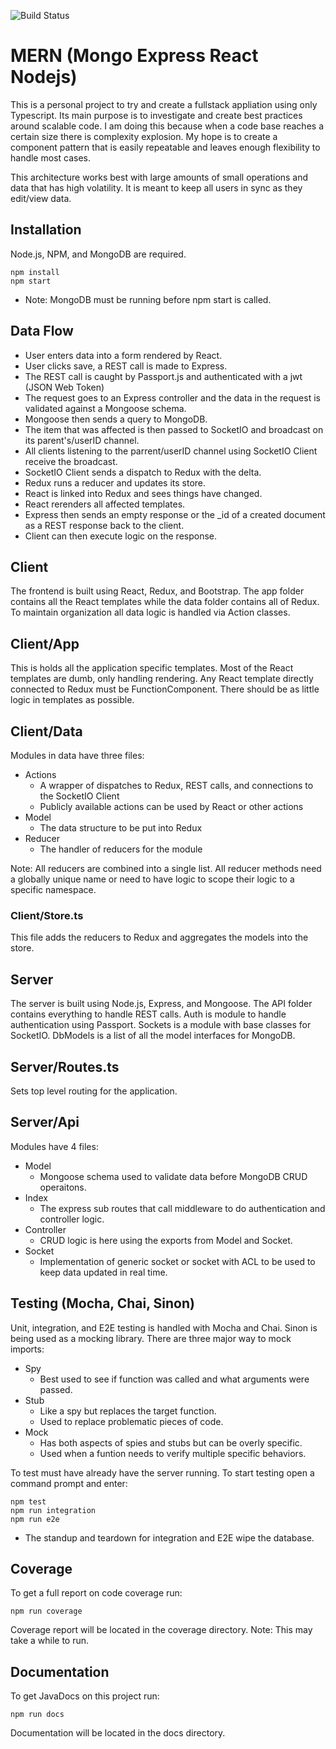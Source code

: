 ![Build Status](https://travis-ci.com/subtle42/mern.svg?branch=master)

# MERN (Mongo Express React Nodejs)
This is a personal project to try and create a fullstack appliation using only Typescript. Its main purpose is to investigate and create best practices around scalable code. I am doing this because when a code base reaches a certain size there is complexity explosion. My hope is to create a component pattern that is easily repeatable and leaves enough flexibility to handle most cases.

This architecture works best with large amounts of small operations and data that has high volatility. It is meant to keep all users in sync as they edit/view data.

## Installation
Node.js, NPM, and MongoDB are required.
```
npm install
npm start
```  
* Note: MongoDB must be running before npm start is called.

## Data Flow
* User enters data into a form rendered by React.
* User clicks save, a REST call is made to Express.
* The REST call is caught by Passport.js and authenticated with a jwt (JSON Web Token)
* The request goes to an Express controller and the data in the request is validated against a Mongoose schema.
* Mongoose then sends a query to MongoDB.
* The item that was affected is then passed to SocketIO and broadcast on its parent's/userID channel.
* All clients listening to the parrent/userID channel using SocketIO Client receive the broadcast.
* SocketIO Client sends a dispatch to Redux with the delta.
* Redux runs a reducer and updates its store.
* React is linked into Redux and sees things have changed.
* React rerenders all affected templates.
* Express then sends an empty response or the _id of a created document as a REST response back to the client.
* Client can then execute logic on the response.

## Client
The frontend is built using React, Redux, and Bootstrap. The app folder contains all the React templates while the data folder contains all of Redux. To maintain organization all data logic is handled via Action classes.

## Client/App
This is holds all the application specific templates. Most of the React templates are dumb, only handling rendering. Any React template directly connected to Redux must be FunctionComponent. There should be as little logic in templates as possible. 

## Client/Data
Modules in data have three files:
* Actions
    * A wrapper of dispatches to Redux, REST calls, and connections to the SocketIO Client
    * Publicly available actions can be used by React or other actions
* Model
    * The data structure to be put into Redux
* Reducer
    * The handler of reducers for the module

Note: All reducers are combined into a single list. All reducer methods need a globally unique name or need to have logic to scope their logic to a specific namespace.

### Client/Store.ts
This file adds the reducers to Redux and aggregates the models into the store.

## Server
The server is built using Node.js, Express, and Mongoose. The API folder contains everything to handle REST calls. Auth is module to handle authentication using Passport. Sockets is a module with base classes for SocketIO. DbModels is a list of all the model interfaces for MongoDB.

## Server/Routes.ts
Sets top level routing for the application. 

## Server/Api
Modules have 4 files:
* Model
    * Mongoose schema used to validate data before MongoDB CRUD operaitons.
* Index
    * The express sub routes that call middleware to do authentication and controller logic.
* Controller
    * CRUD logic is here using the exports from Model and Socket.
* Socket
    * Implementation of generic socket or socket with ACL to be used to keep data updated in real time.

## Testing (Mocha, Chai, Sinon)
Unit, integration, and E2E testing is handled with Mocha and Chai. Sinon is being used as a mocking library. There are three major way to mock imports:
* Spy
    * Best used to see if function was called and what arguments were passed.
* Stub
    * Like a spy but replaces the target function.
    * Used to replace problematic pieces of code.
* Mock
    * Has both aspects of spies and stubs but can be overly specific.
    * Used when a funtion needs to verify multiple specific behaviors.

To test must have already have the server running. To start testing open a command prompt and enter:
```
npm test
npm run integration
npm run e2e
```
* The standup and teardown for integration and E2E wipe the database.

## Coverage
To get a full report on code coverage run:
```
npm run coverage
```
Coverage report will be located in the coverage directory.
Note: This may take a while to run.

## Documentation
To get JavaDocs on this project run:
```
npm run docs
```
Documentation will be located in the docs directory.